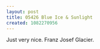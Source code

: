 ```yaml
---
layout: post
title: 05426 Blue Ice & Sunlight
created: 1082270956
---
```

Just very nice.  Franz Josef Glacier.
